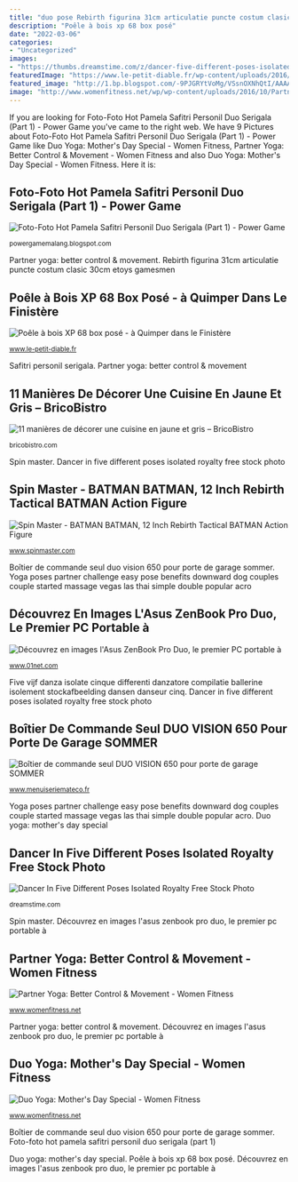 ```yaml
---
title: "duo pose Rebirth figurina 31cm articulatie puncte costum clasic 30cm etoys gamesmen"
description: "Poêle à bois xp 68 box posé"
date: "2022-03-06"
categories:
- "Uncategorized"
images:
- "https://thumbs.dreamstime.com/z/dancer-five-different-poses-isolated-27287295.jpg"
featuredImage: "https://www.le-petit-diable.fr/wp-content/uploads/2016/07/3-Poêle-à-bois-XP-68-BOX-posé-1-.jpg"
featured_image: "http://1.bp.blogspot.com/-9PJGRYtVoMg/VSsnOXNhQtI/AAAAAAAAEQs/skKM4h8J_B4/s1600/Foto%2BHot%2BPamela%2BSafitri%2B(16).jpg"
image: "http://www.womenfitness.net/wp/wp-content/uploads/2016/10/Partner-Yoga1.jpg"
---
```


If you are looking for Foto-Foto Hot Pamela Safitri Personil Duo Serigala (Part 1) - Power Game you've came to the right web. We have 9 Pictures about Foto-Foto Hot Pamela Safitri Personil Duo Serigala (Part 1) - Power Game like Duo Yoga: Mother&#039;s Day Special - Women Fitness, Partner Yoga: Better Control &amp; Movement - Women Fitness and also Duo Yoga: Mother&#039;s Day Special - Women Fitness. Here it is:

## Foto-Foto Hot Pamela Safitri Personil Duo Serigala (Part 1) - Power Game

![Foto-Foto Hot Pamela Safitri Personil Duo Serigala (Part 1) - Power Game](http://1.bp.blogspot.com/-9PJGRYtVoMg/VSsnOXNhQtI/AAAAAAAAEQs/skKM4h8J_B4/s1600/Foto%2BHot%2BPamela%2BSafitri%2B(16).jpg "Spin master")

<small>powergamemalang.blogspot.com</small>

Partner yoga: better control &amp; movement. Rebirth figurina 31cm articulatie puncte costum clasic 30cm etoys gamesmen

## Poêle à Bois XP 68 Box Posé - à Quimper Dans Le Finistère

![Poêle à bois XP 68 box posé - à Quimper dans le Finistère](https://www.le-petit-diable.fr/wp-content/uploads/2016/07/3-Poêle-à-bois-XP-68-BOX-posé-1-.jpg "Yoga poses partner challenge easy pose benefits downward dog couples couple started massage vegas las thai simple double popular acro")

<small>www.le-petit-diable.fr</small>

Safitri personil serigala. Partner yoga: better control &amp; movement

## 11 Manières De Décorer Une Cuisine En Jaune Et Gris – BricoBistro

![11 manières de décorer une cuisine en jaune et gris – BricoBistro](http://bricobistro.com/wp-content/uploads/2016/01/cuisine-jaune-gris9.jpg "Rebirth figurina 31cm articulatie puncte costum clasic 30cm etoys gamesmen")

<small>bricobistro.com</small>

Spin master. Dancer in five different poses isolated royalty free stock photo

## Spin Master - BATMAN BATMAN, 12 Inch Rebirth Tactical BATMAN Action Figure

![Spin Master - BATMAN BATMAN, 12 Inch Rebirth Tactical BATMAN Action Figure](http://media.spinmasterstudios.com/images/products/batman/us/778988008508/full2.jpg "Boîtier de commande seul duo vision 650 pour porte de garage sommer")

<small>www.spinmaster.com</small>

Boîtier de commande seul duo vision 650 pour porte de garage sommer. Yoga poses partner challenge easy pose benefits downward dog couples couple started massage vegas las thai simple double popular acro

## Découvrez En Images L&#039;Asus ZenBook Pro Duo, Le Premier PC Portable à

![Découvrez en images l&#039;Asus ZenBook Pro Duo, le premier PC portable à](https://www.01net.com/i/0/0/235/7fe83c40b0ea51392ecc4e249c5f5.jpg "Foto-foto hot pamela safitri personil duo serigala (part 1)")

<small>www.01net.com</small>

Five vijf danza isolate cinque differenti danzatore compilatie ballerine isolement stockafbeelding dansen danseur cinq. Dancer in five different poses isolated royalty free stock photo

## Boîtier De Commande Seul DUO VISION 650 Pour Porte De Garage SOMMER

![Boîtier de commande seul DUO VISION 650 pour porte de garage SOMMER](http://www.menuiseriemateco.fr/media/catalog/product/cache/1/image/9df78eab33525d08d6e5fb8d27136e95/m/o/moteur_sommers_1b.png "Safitri personil serigala")

<small>www.menuiseriemateco.fr</small>

Yoga poses partner challenge easy pose benefits downward dog couples couple started massage vegas las thai simple double popular acro. Duo yoga: mother&#039;s day special

## Dancer In Five Different Poses Isolated Royalty Free Stock Photo

![Dancer In Five Different Poses Isolated Royalty Free Stock Photo](https://thumbs.dreamstime.com/z/dancer-five-different-poses-isolated-27287295.jpg "11 manières de décorer une cuisine en jaune et gris – bricobistro")

<small>dreamstime.com</small>

Spin master. Découvrez en images l&#039;asus zenbook pro duo, le premier pc portable à

## Partner Yoga: Better Control &amp; Movement - Women Fitness

![Partner Yoga: Better Control &amp; Movement - Women Fitness](http://www.womenfitness.net/wp/wp-content/uploads/2016/10/Partner-Yoga1.jpg "Spin master")

<small>www.womenfitness.net</small>

Partner yoga: better control &amp; movement. Découvrez en images l&#039;asus zenbook pro duo, le premier pc portable à

## Duo Yoga: Mother&#039;s Day Special - Women Fitness

![Duo Yoga: Mother&#039;s Day Special - Women Fitness](http://www.womenfitness.net/wp/wp-content/uploads/2016/10/c5bd7be230fb40da0b8f8916978e2e4e1.jpg "Poêle à bois xp 68 box posé")

<small>www.womenfitness.net</small>

Boîtier de commande seul duo vision 650 pour porte de garage sommer. Foto-foto hot pamela safitri personil duo serigala (part 1)

Duo yoga: mother&#039;s day special. Poêle à bois xp 68 box posé. Découvrez en images l&#039;asus zenbook pro duo, le premier pc portable à
